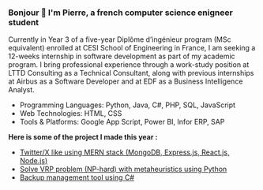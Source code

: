 ### Bonjour 👋 I'm Pierre, a french computer science enigneer student

Currently in Year 3 of a five-year Diplôme d’ingénieur program (MSc equivalent) enrolled at CESI School of Engineering in France, I am seeking a 12-weeks internship in software development as part of my academic program. I bring professional experience through a work-study position at LTTD Consulting as a Technical Consultant, along with previous internships at Airbus as a Software Developer and at EDF as a Business Intelligence Analyst.

- Programming Languages: Python, Java, C#, PHP, SQL, JavaScript</br>
- Web Technologies: HTML, CSS</br>
- Tools & Platforms: Google App Script, Power BI, Infor ERP, SAP</br>

**Here is some of the project I made this year :** </br>
- <a href="example.com">Twitter/X like using MERN stack (MongoDB, Express.js, React.js, Node.js)</a></br>
- <a href="example.com">Solve VRP problem (NP-hard) with metaheuristics using Python</a></br>
- <a href="https://github.com/PierreKerlau/G2_EasySave">Backup management tool using C#</a></br>
